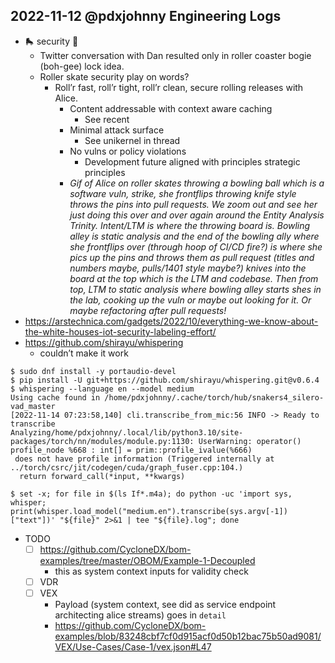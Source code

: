 ## 2022-11-12 @pdxjohnny Engineering Logs

- 🛼 security 🤔
  - Twitter conversation with Dan resulted only in roller coaster bogie (boh-gee) lock idea.
  - Roller skate security play on words?
    - Roll’r fast, roll’r tight, roll’r clean, secure rolling releases with Alice.
      - Content addressable with context aware caching
        - See recent 
      - Minimal attack surface
        - See unikernel in thread
      - No vulns or policy violations
        - Development future aligned with principles strategic principles
      - *Gif of Alice on roller skates throwing a bowling ball which is a software vuln, strike, she frontflips throwing knife style throws the pins into pull requests. We zoom out and see her just doing this over and over again around the Entity Analysis Trinity. Intent/LTM is where the throwing board is. Bowling alley is static analysis and the end of the bowling ally where she frontflips over (through hoop of CI/CD fire?) is where she pics up the pins and throws them as pull request (titles and numbers maybe, pulls/1401 style maybe?) knives into the board at the top which is the LTM and codebase. Then from top, LTM to static analysis where bowling alley starts shes in the lab, cooking up the vuln or maybe out looking for it. Or maybe refactoring after pull requests!*
- https://arstechnica.com/gadgets/2022/10/everything-we-know-about-the-white-houses-iot-security-labeling-effort/
- https://github.com/shirayu/whispering
  - couldn’t make it work

```console
$ sudo dnf install -y portaudio-devel
$ pip install -U git+https://github.com/shirayu/whispering.git@v0.6.4
$ whispering --language en --model medium
Using cache found in /home/pdxjohnny/.cache/torch/hub/snakers4_silero-vad_master
[2022-11-14 07:23:58,140] cli.transcribe_from_mic:56 INFO -> Ready to transcribe
Analyzing/home/pdxjohnny/.local/lib/python3.10/site-packages/torch/nn/modules/module.py:1130: UserWarning: operator() profile_node %668 : int[] = prim::profile_ivalue(%666)
 does not have profile information (Triggered internally at  ../torch/csrc/jit/codegen/cuda/graph_fuser.cpp:104.)
  return forward_call(*input, **kwargs)
```

```console
$ set -x; for file in $(ls If*.m4a); do python -uc 'import sys, whisper; print(whisper.load_model("medium.en").transcribe(sys.argv[-1])["text"])' "${file}" 2>&1 | tee "${file}.log"; done
```

- TODO
  - [ ] https://github.com/CycloneDX/bom-examples/tree/master/OBOM/Example-1-Decoupled
    - this as system context inputs for validity check
  - [ ] VDR
  - [ ] VEX
    - Payload (system context, see did as service endpoint architecting alice streams) goes in `detail`
    - https://github.com/CycloneDX/bom-examples/blob/83248cbf7cf0d915acf0d50b12bac75b50ad9081/VEX/Use-Cases/Case-1/vex.json#L47